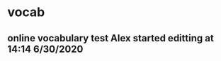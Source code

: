 # vocab
online vocabulary test
Alex started editting at 14:14 6/30/2020
-----------------------------------------------
